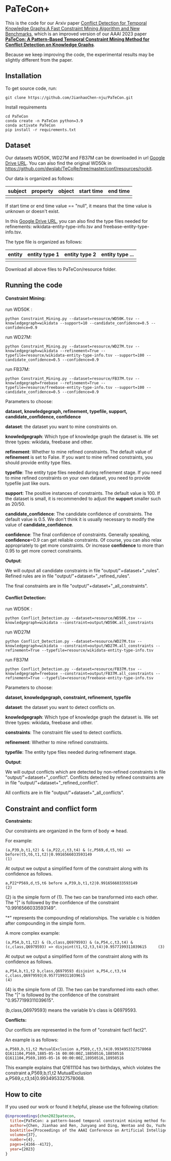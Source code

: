 # PaTeCon+

This is the code for our Arxiv paper [Conflict Detection for Temporal Knowledge Graphs:A Fast Constraint Mining Algorithm and New Benchmarks](https://arxiv.org/abs/2312.11053), which is an improved version of our AAAI 2023 paper [**PaTeCon: A Pattern-Based Temporal Constraint Mining Method for Conflict Detection on Knowledge Graphs**](https://ojs.aaai.org/index.php/AAAI/article/view/25533).

Because we keep improving the code, the experimental results may be slightly different from the paper.

## Installation

To get source code, run:

```
git clone https://github.com/JianhaoChen-nju/PaTeCon.git
```

Install requirements

```shell
cd PaTeCon
conda create -n PaTeCon python=3.9
conda activate PaTeCon
pip install -r requirements.txt
```

## Dataset

Our datasets WD50K, WD27M and FB37M can be downloaded in url [Google Drive URL](https://drive.google.com/drive/folders/1tFmSPK7RzYM1qVDlCB7d8vuk_pHwqYGV?usp=sharing). You can also find the original WD50k in https://github.com/dwslab/TeCoRe/tree/master/conf/resources/rockit.

Our data is organized as follows:

| subject | property | **object** | start time | end time |
| ------- | -------- | ---------- | ---------- | -------- |
|         |          |            |            |          |

If start time or end time value == "null", it means that the time value is unknown or doesn't exist.

In this [Google Drive URL](https://drive.google.com/drive/folders/1tFmSPK7RzYM1qVDlCB7d8vuk_pHwqYGV?usp=sharing), you can also find the type files needed for refinements: wikidata-entity-type-info.tsv and freebase-entity-type-info.tsv.

The type file is organized as follows:

| entity | entity type 1 | entity type 2 | entity type ... |
| ------ | ------------- | ------------- | --------------- |
|        |               |               |                 |

Download all above files to PaTeCon/resource folder.

## Running the code

#### Constraint Mining:

run WD50K :

```shell
python Constraint_Mining.py --dataset=resource/WD50K.tsv --knowledgegraph=wikidata --support=10 --candidate_confidence=0.5 --confidence=0.9
```

run WD27M:

```shell
python Constraint_Mining.py --dataset=resource/WD27M.tsv --knowledgegraph=wikidata --refinement=True --typefile=resource/wikidata-entity-type-info.tsv --support=100 --candidate_confidence=0.5 --confidence=0.9
```

run FB37M:

```shell
python Constraint_Mining.py --dataset=resource/FB37M.tsv --knowledgegraph=freebase --refinement=True --typefile=resource/freebase-entity-type-info.tsv --support=100 --candidate_confidence=0.5 --confidence=0.9
```

Parameters to choose:

**dataset, knowledgegraph, refinement, typefile, support, candidate_confidence, confidence**

**dataset**: the dataset you want to mine constraints on.

**knowledgegraph**: Which type of knowledge graph the dataset is. We set three types: wikidata, freebase and other.

**refinement**: Whether to mine refined constraints. The default value of **refinement** is set to False. If you want to mine refined constraints, you should provide entity type files.

**typefile**: The entity type files needed during refinement stage. If you need to mine refined constraints on your own dataset, you need to provide typefile just like ours. 

**support**: The positive instances of constraints. The default value is 100. If the dataset is small, it is recommended to adjust the **support** smaller such as 20/50.

**candidate_confidence**: The candidate confidence of constraints. The default value is 0.5. We don't think it is usually necessary to modify the value of **candidate_confidence**.

**confidence**: The final confidence of constraints. Generally speaking, **confidence**=0.9 can get reliable constraints. Of course, you can also relax appropriately to get more constraints. Or increase **confidence** to more than 0.95 to get more correct constraints.

**Output**: 

We will output all candidate constraints in file "output/"+dataset+"\_rules". Refined rules are in file "output/"+dataset+"_refined_rules".

The final constraints are in file "output/"+dataset+"_all_constraints".

#### Conflict Detection:

run WD50K :

```shell
python Conflict_Detection.py --dataset=resource/WD50K.tsv --knowledgegraph=wikidata --constraint=output/WD50K.all_constraints
```

run WD27M

```
python Conflict_Detection.py --dataset=resource/WD27M.tsv --knowledgegraph=wikidata --constraint=output/WD27M.all_constraints --refinement=True --typefile=resource/wikidata-entity-type-info.tsv
```

run FB37M

```
python Conflict_Detection.py --dataset=resource/FB37M.tsv --knowledgegraph=freebase --constraint=output/FB37M.all_constraints --refinement=True --typefile=resource/freebase-entity-type-info.tsv
```

Parameters to choose:

**dataset, knowledgegraph, constraint, refinement, typefile**

**dataset**: the dataset you want to detect conflicts on.

**knowledgegraph**: Which type of knowledge graph the dataset is. We set three types: wikidata, freebase and other.

**constraints**: The constraint file used to detect conflicts.

**refinement**: Whether to mine refined constraints.

**typefile**: The entity type files needed during refinement stage.

**Output**: 

We will output conflicts which are detected by non-refined constraints in file "output/"+dataset+"\_conflict". Conflicts detected by refined constraints are in file "output/"+dataset+"_refined_conflict".

All conflicts are in file "output/"+dataset+"_all_conflicts".

## Constraint and conflict form

**Constraints:**

Our constraints are organized in the form of body => head.

For example:

```
(a,P39,b,t1,t2) & (a,P22,c,t3,t4) & (c,P569,d,t5,t6) => before(t5,t6,t1,t2)|0.9916566033593149								(1)
```

At output we output a simplified form of the constraint along with its confidence as follows.

```
a,P22*P569,d,t5,t6 before a,P39,b,t1,t2|0.9916566033593149																	(2)
```

(2) is the simple form of (1). The two can be transformed into each other. The "|" is followed by the confidence of the constraint "0.9916566033593149". 

"*" represents the compounding of relationships. The variable c is hidden after compounding in the simple form.

A more complex example:

```
(a,P54,b,t1,t2) & (b,class,Q6979593) & (a,P54,c,t3,t4) & (c,class,Q6979593) => disjoint(t1,t2,t3,t4)|0.9577199311039615		(3)
```

At output we output a simplified form of the constraint along with its confidence as follows.

```
a,P54,b,t1,t2 b,class,Q6979593 disjoint a,P54,c,t3,t4 c,class,Q6979593|0.9577199311039615									(4)
```

(4) is the simple form of (3). The two can be transformed into each other. The "|" is followed by the confidence of the constraint "0.9577199311039615". 

(b,class,Q6979593) means the variable b's class is Q6979593.

**Conflicts:**

Our conflicts are represented in the form of "constraint	fact1	fact2".

An example is as follows:

```
a,P569,b,t1,t2 MutualExclusion a,P569,c,t3,t4|0.9934953327578068    Q1611104,P569,1885-05-16 00:00:00Z,18850516,18850516   Q1611104,P569,1895-05-16 00:00:00Z,18950516,18950516
```

This example explains that Q1611104 has two birthdays, which violates the constraint a,P569,b,t1,t2 MutualExclusion a,P569,c,t3,t4|0.9934953327578068.

## How to cite

If you used our work or found it helpful, please use the following citation:

```bib
@inproceedings{chen2023patecon,
  title={PaTeCon: a pattern-based temporal constraint mining method for conflict detection on knowledge graphs},
  author={Chen, Jianhao and Ren, Junyang and Ding, Wentao and Qu, Yuzhong},
  booktitle={Proceedings of the AAAI Conference on Artificial Intelligence},
  volume={37},
  number={4},
  pages={4166--4172},
  year={2023}
}
```

